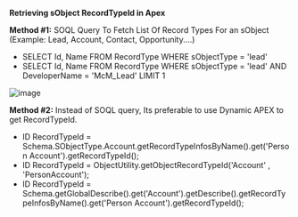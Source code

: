 **Retrieving sObject RecordTypeId in Apex**

**Method #1:** SOQL Query To Fetch List Of Record Types For an sObject (Example: Lead, Account, Contact, Opportunity....)
- SELECT Id, Name FROM RecordType WHERE sObjectType = 'lead'
- SELECT Id, Name FROM RecordType WHERE sObjectType = 'lead' AND DeveloperName = 'McM_Lead' LIMIT 1

![image](https://user-images.githubusercontent.com/88401843/128869488-70532290-cd39-40b3-9563-b734ab57b866.png)

**Method #2:** Instead of SOQL query, Its preferable to use Dynamic APEX to get RecordTypeId.
- ID RecordTypeId = Schema.SObjectType.Account.getRecordTypeInfosByName().get('Person Account').getRecordTypeId();
- ID RecordTypeId = ObjectUtility.getObjectRecordTypeId('Account' , 'PersonAccount');
- ID RecordTypeId = Schema.getGlobalDescribe().get('Account').getDescribe().getRecordTypeInfosByName().get('Person Account').getRecordTypeId();



